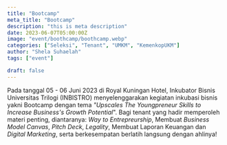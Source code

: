 ```yaml
---
title: "Bootcamp"
meta_title: "Bootcamp"
description: "this is meta description"
date: 2023-06-07T05:00:00Z
image: "event/boothcamp/boothcamp.webp"
categories: ["Seleksi", "Tenant", "UMKM", "KemenkopUKM"]
author: "Shela Suhaelah"
tags: ["event"]

draft: false
---
```


Pada tanggal 05 - 06 Juni 2023 di Royal Kuningan Hotel, Inkubator Bisnis Universitas Trilogi (INBISTRO) menyelenggarakan kegiatan inkubasi bisnis yakni Bootcamp dengan tema _"Upscales The Youngpreneur Skills to Increase Business's Growth Potential_". Bagi tenant yang hadir memperoleh materi penting, diantaranya: _Way to Entrepreurship_, Membuat _Business Model Canvas_, _Pitch Deck_, _Legality_, Membuat Laporan Keuangan dan _Digital Marketing_, serta berkesempatan berlatih langsung dengan ahlinya!